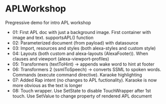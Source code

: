# APLWorkshop
Pregressive demo for intro APL workshop

- 01: First APL doc with just a background image. First container with image and text. supportsAPL() function
- 02: Parameterized document (from payload) with datasource
- 03: Import, resources and styles (both alexa-styles and custom style)
- 04: Layouts (both custom and alexa-layouts (AlexaFooter)). When clauses and viewport (alexa-viewport-profiles)
- 05: Transformers (textToHint) -> appends wake word to hint at footer
- 06: Transformers 2 (ssmlToSpeech) -> converts SSML to spoken words. Commands (execute command directive). Karaoke highlighting
- 07: Added Rap intent (no changes to APL fuctionality). Karaoke is now more obvious as the text is longer
- 08: Touch wrapper. Use SetState to disable TouchWrapper after 1st touch. Use SetValue to change property of rendered APL document
